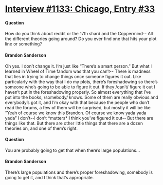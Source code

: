# [Interview #1133: Chicago, Entry #33](https://www.theoryland.com/intvmain.php?i=1133#33)

#### Question

How do you think about reddit or the 17th shard and the Coppermind-- All the different theories going around? Do you ever find one that hits your plot line or something?

#### Brandon Sanderson

Oh yes. I don’t change it. I’m just like “There’s a smart person.” But what I learned in Wheel of Time fandom was that you can’t-- There is madness that lies in trying to change things once someone figures it out. Like particularly with the way that I do my plots, there’s foreshadowing so there’s someone who’s going to be able to figure it out. If they /can’t/ figure it out I haven’t put in the foreshadowing properly. So almost everything that I’ve put into the books, /somebody/ knows. Some of them are really obvious and everybody’s got it, and I’m okay with that because the people who don’t read the forums, a few of them will be surprised, but mostly it will be like “Yeah of course we know this Brandon. Of course we know yada yada yada” I don’t--I don’t \*mutters\* I think you’ve figured it out-- But there are things like that. But there are other little things that there are a dozen theories on, and one of them’s right.

#### Question

You are probably going to get that when there’s large populations...

#### Brandon Sanderson

There’s large populations and there’s proper foreshadowing, somebody is going to get it, and I think that’s appropriate.

